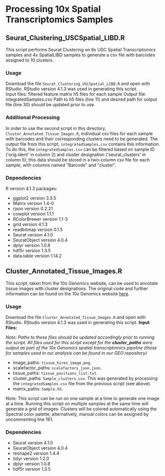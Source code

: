 # Processing 10x Spatial Transcriptomics Samples
## Seurat_Clustering_USCSpatial_LIBD.R
This script performs Seurat Clustering on 8x USC Spatial Transcriptomics samples and 4x SpatialLIBD samples to generate a csv file with barcodes assigned to 10 clusters.  
### Usage
Download the file `Seurat_Clustering_USCSpatial_LIBD.R` and open with RStudio. RStudio version 4.1.3 was used in generating this script.  
Input files: filtered feature matrix h5 files for each sample
Output file: integratedSamples.csv
Path to h5 files (line 11) and desired path for output file (line 30) should be updated prior to use.  
### Additional Processing
In order to use the second script in this directory, `Cluster_Annotated_Tissue_Images.R`, individual csv files for each sample with barcodes and their corresponding clusters need to be generated. The output file from this script, `integratedSamples.csv` contains this information. To do this, the `integratedSamples.csv` can be filtered based on sample ID ('orig.ident' in column 2) and cluster designation ('seurat_clusters' in column 5); this data should be stored in a two-column csv file for each sample, with columns named "Barcode" and "cluster".
### Dependencies
R version 4.1.3
packages:
* ggplot2 version 3.3.5
* Matrix version 1.4-0
* rjson version 0.2.21
* cowplot version 1.1.1
* RColorBrewer version 1.1-3
* grid version 4.1.3
* readbitmap version 0.1.5
* Seurat version 4.1.0
* SeuratObject version 4.0.4
* dplyr version 1.0.8
* hdf5r version 1.3.5
* data.table version 1.14.2

## Cluster_Annotated_Tissue_Images.R
This script, taken from the 10x Genomics website, can be used to annotate tissue images with cluster designations. The original code and further information can be found on the 10x Genomics website [here](https://support.10xgenomics.com/spatial-gene-expression/software/pipelines/latest/rkit?src=event&lss=tradeshow&cnm=ts-2020-02-08-event-ra_g-keystone-banff-amr&cid=NULL).
### Usage
Download the file `Cluster_Annotated_Tissue_Images.R` and open with RStudio. RStudio version 4.1.3 was used in generating this script. 
**Input Files:**

*Note: Paths to these files should be updated accordingly prior to running the script. All files used for this script except for the **cluster_paths** were output as part of the 10x Genomics spatial transcriptomics pipeline (those for samples used in our analysis can be found in our GEO repository)*
* image_paths: `tissue_hires_image.png`. 
* scalefactor_paths: `scalefactors_json.json`. 
* tissue_paths: `tissue_positions_list.txt`. 
* cluster_paths: `Sample_clusters.csv`. This was generated by processing the `integratedSamples.csv` file from the previous script (see above).
* matrix_paths: `Sample.h5`. 

Note: This script can be run on one sample at a time to generate one image at a time. Running this script on multiple samples at the same time will generate a grid of images. Clusters will be colored automatically using the Spectral color palette; alternatively, manual colors can be assigned by uncommenting line 161.

### Dependencies
* Seurat version 4.1.0
* SeuratObject version 4.0.4
* reshape2 version 1.4.4
* tidyr version 1.2.0
* dplyr version 1.0.8
* hdf5r version 1.3.5
